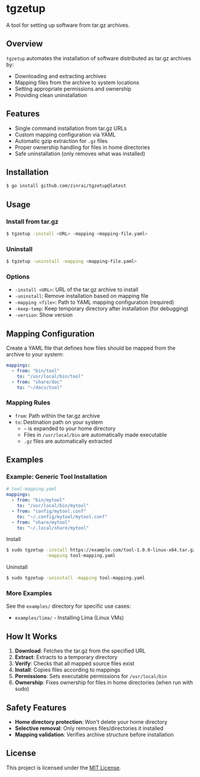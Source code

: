 # tgzetup

A tool for setting up software from tar.gz archives.

## Overview

`tgzetup` automates the installation of software distributed as tar.gz archives by:

- Downloading and extracting archives
- Mapping files from the archive to system locations
- Setting appropriate permissions and ownership
- Providing clean uninstallation

## Features

- Single command installation from tar.gz URLs
- Custom mapping configuration via YAML
- Automatic gzip extraction for `.gz` files
- Proper ownership handling for files in home directories
- Safe uninstallation (only removes what was installed)

## Installation

```bash
$ go install github.com/zinrai/tgzetup@latest
```

## Usage

### Install from tar.gz

```bash
$ tgzetup -install <URL> -mapping <mapping-file.yaml>
```

### Uninstall

```bash
$ tgzetup -uninstall -mapping <mapping-file.yaml>
```

### Options

- `-install <URL>`: URL of the tar.gz archive to install
- `-uninstall`: Remove installation based on mapping file
- `-mapping <file>`: Path to YAML mapping configuration (required)
- `-keep-temp`: Keep temporary directory after installation (for debugging)
- `-version`: Show version

## Mapping Configuration

Create a YAML file that defines how files should be mapped from the archive to your system:

```yaml
mappings:
  - from: "bin/tool"
    to: "/usr/local/bin/tool"
  - from: "share/doc"
    to: "~/docs/tool"
```

### Mapping Rules

- `from`: Path within the tar.gz archive
- `to`: Destination path on your system
  - `~` is expanded to your home directory
  - Files in `/usr/local/bin` are automatically made executable
  - `.gz` files are automatically extracted

## Examples

### Example: Generic Tool Installation

```yaml
# tool-mapping.yaml
mappings:
  - from: "bin/mytool"
    to: "/usr/local/bin/mytool"
  - from: "config/mytool.conf"
    to: "~/.config/mytool/mytool.conf"
  - from: "share/mytool"
    to: "~/.local/share/mytool"
```

Install

```bash
$ sudo tgzetup -install https://example.com/tool-1.0.0-linux-x64.tar.gz \
               -mapping tool-mapping.yaml
```

Uninstall

```bash
$ sudo tgzetup -uninstall -mapping tool-mapping.yaml
```

### More Examples

See the `examples/` directory for specific use cases:

- `examples/lima/` - Installing Lima (Linux VMs)

## How It Works

1. **Download**: Fetches the tar.gz from the specified URL
2. **Extract**: Extracts to a temporary directory
3. **Verify**: Checks that all mapped source files exist
4. **Install**: Copies files according to mappings
5. **Permissions**: Sets executable permissions for `/usr/local/bin`
6. **Ownership**: Fixes ownership for files in home directories (when run with sudo)

## Safety Features

- **Home directory protection**: Won't delete your home directory
- **Selective removal**: Only removes files/directories it installed
- **Mapping validation**: Verifies archive structure before installation

## License

This project is licensed under the [MIT License](./LICENSE).
